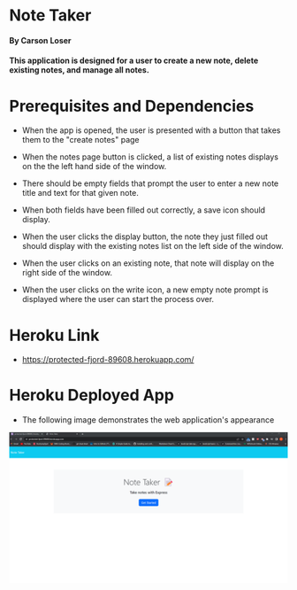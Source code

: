 # Note Taker

#### By Carson Loser

#### This application is designed for a user to create a new note, delete existing notes, and manage all notes.

# Prerequisites and Dependencies

* When the app is opened, the user is presented with a button that takes them to the "create notes" page

* When the notes page button is clicked, a list of existing notes displays on the the left hand side of the window.

* There should be empty fields that prompt the user to enter a new note title and text for that given note.

* When both fields have been filled out correctly, a save icon should display.

* When the user clicks the display button, the note they just filled out should display with the existing notes list on the left side of the window.

* When the user clicks on an existing note, that note will display on the right side of the window.

* When the user clicks on the write icon, a new empty note prompt is displayed where the user can start the process over.


# Heroku Link

- https://protected-fjord-89608.herokuapp.com/

# Heroku Deployed App 

- The following image demonstrates the web application's appearance


![Screenshot of the deployed heroku web application](./assets/images/heroku-note-taker.png)

